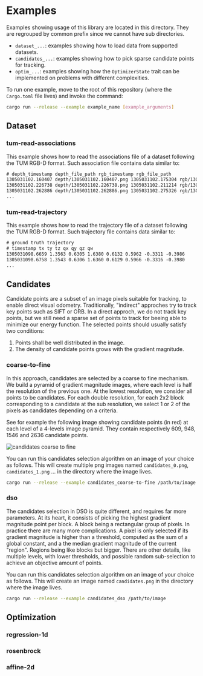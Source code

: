 # Examples

Examples showing usage of this library are located in this directory.
They are regrouped by common prefix since we cannot have sub directories.

- `dataset_...`: examples showing how to load data from supported datasets.
- `candidates_...`: examples showing how to pick sparse candidate points for tracking.
- `optim_...`: examples showing how the `OptimizerState` trait
  can be implemented on problems with different complexities.

To run one example, move to the root of this repository
(where the `Cargo.toml` file lives) and invoke the command:

```sh
cargo run --release --example example_name [example_arguments]
```

## Dataset

### tum-read-associations

This example shows how to read the associations file
of a dataset following the TUM RGB-D format.
Such association file contains data similar to:

```txt
# depth_timestamp depth_file_path rgb_timestamp rgb_file_path
1305031102.160407 depth/1305031102.160407.png 1305031102.175304 rgb/1305031102.175304.png
1305031102.226738 depth/1305031102.226738.png 1305031102.211214 rgb/1305031102.211214.png
1305031102.262886 depth/1305031102.262886.png 1305031102.275326 rgb/1305031102.275326.png
...
```

### tum-read-trajectory

This example shows how to read the trajectory file
of a dataset following the TUM RGB-D format.
Such trajectory file contains data similar to:

```txt
# ground truth trajectory
# timestamp tx ty tz qx qy qz qw
1305031098.6659 1.3563 0.6305 1.6380 0.6132 0.5962 -0.3311 -0.3986
1305031098.6758 1.3543 0.6306 1.6360 0.6129 0.5966 -0.3316 -0.3980
...
```

## Candidates

Candidate points are a subset of an image pixels
suitable for tracking, to enable direct visual odometry.
Traditionally, "indirect" approches try to track key points such as SIFT or ORB.
In a direct approch, we do not track key points, but we still need
a sparse set of points to track for beeing able to minimize our energy function.
The selected points should usually satisfy two conditions:

1. Points shall be well distributed in the image.
2. The density of candidate points grows with the gradient magnitude.

### coarse-to-fine

In this approach, candidates are selected by a coarse to fine mechanism.
We build a pyramid of gradient magnitude images,
where each level is half the resolution of the previous one.
At the lowest resolution, we consider all points to be candidates.
For each double resolution,
for each 2x2 block corresponding to a candidate at the sub resolution,
we select 1 or 2 of the pixels as candidates depending on a criteria.

See for example the following image showing candidate points
(in red) at each level of a 4-levels image pyramid.
They contain respectively 609, 948, 1546 and 2636 candidate points.

![candidates coarse to fine][candidates-coarse-to-fine]

You can run this candidates selection algorithm on an image of your choice as follows.
This will create multiple png images named `candidates_0.png`, `candidates_1.png` ...
in the directory where the image lives.

```sh
cargo run --release --example candidates_coarse-to-fine /path/to/image
```

[candidates-coarse-to-fine]: https://mpizenberg.github.io/resources/vors/candidates-coarse-to-fine.png

### dso

The candidates selection in DSO is quite different, and requires far more parameters.
At its heart, it consists of picking the highest gradient magnitude point per block.
A block being a rectangular group of pixels.
In practice there are many more complications.
A pixel is only selected if its gradient magnitude is higher than a threshold,
computed as the sum of a global constant, and a the median gradient magnitude of the current "region".
Regions being like blocks but bigger.
There are other details, like multiple levels, with lower thresholds,
and possible random sub-selection to achieve an objective amount of points.

You can run this candidates selection algorithm on an image of your choice as follows.
This will create an image named `candidates.png` in the directory where the image lives.

```sh
cargo run --release --example candidates_dso /path/to/image
```

## Optimization

### regression-1d

### rosenbrock

### affine-2d
